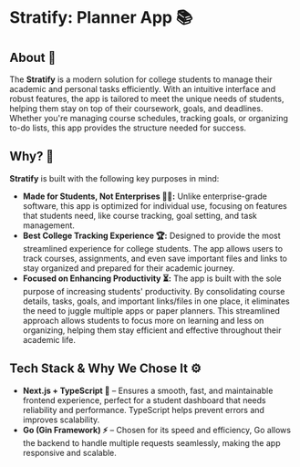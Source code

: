 # Stratify: Planner App 📚

## About 📖
The **Stratify** is a modern solution for college students to manage their academic and personal tasks efficiently. With an intuitive interface and robust features, the app is tailored to meet the unique needs of students, helping them stay on top of their coursework, goals, and deadlines. Whether you're managing course schedules, tracking goals, or organizing to-do lists, this app provides the structure needed for success.

## Why? 🤔

**Stratify** is built with the following key purposes in mind:

+ **Made for Students, Not Enterprises 🧑‍🎓:** Unlike enterprise-grade software, this app is optimized for individual use, focusing on features that students need, like course tracking, goal setting, and task management.
+ **Best College Tracking Experience 🏆:**  Designed to provide the most streamlined experience for college students. The app allows users to track courses, assignments, and even save important files and links to stay organized and prepared for their academic journey.
+ **Focused on Enhancing Productivity ⏳:** The app is built with the sole purpose of increasing students' productivity. By consolidating course details, tasks, goals, and important links/files in one place, it eliminates the need to juggle multiple apps or paper planners. This streamlined approach allows students to focus more on learning and less on organizing, helping them stay efficient and effective throughout their academic life.

## Tech Stack & Why We Chose It ⚙️

+ **Next.js + TypeScript 🚀** – Ensures a smooth, fast, and maintainable frontend experience, perfect for a student dashboard that needs reliability and performance. TypeScript helps prevent errors and improves scalability.
+ **Go (Gin Framework) ⚡** – Chosen for its speed and efficiency, Go allows the backend to handle multiple requests seamlessly, making the app responsive and scalable.
